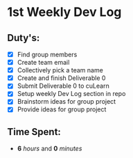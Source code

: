 # 1st Weekly Dev Log
 
 ## Duty's:
  - [X] Find group members
  - [X] Create team email
  - [X] Collectively pick a team name
  - [X] Create and finish Deliverable 0
  - [X] Submit Deliverable 0 to cuLearn
  - [X] Setup weekly Dev Log section in repo
  - [X] Brainstorm ideas for group project
  - [X] Provide ideas for group project
 
 ## Time Spent: 
  * **6** _hours_ and **0** _minutes_
 

